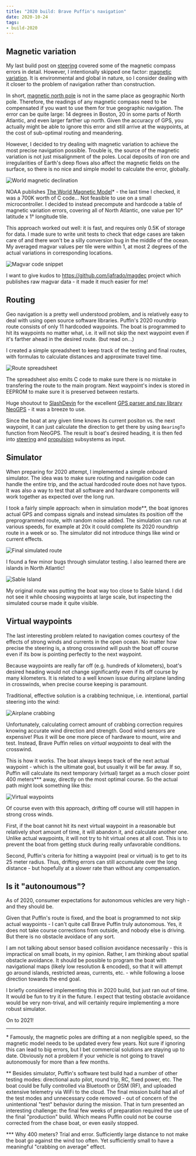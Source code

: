 ```yaml
---
title: "2020 build: Brave Puffin's navigation"
date: 2020-10-24
tags:
- build-2020
---
```


<!--more-->

## Magnetic variation

My last build post on [steering](/posts/steering) covered some of the magnetic compass errors in detail. However, I intentionally skipped one factor: [magnetic variation](https://en.wikipedia.org/wiki/Magnetic_declination). It is environmental and global in nature, so I consider dealing with it closer to the problem of navigation rather than construction.

In short, [magnetic north pole](https://en.wikipedia.org/wiki/North_Magnetic_Pole) is not in the same place as geographic North pole. Therefore, the readings of any magnetic compass need to be compensated if you want to use them for true geographic navigation. The error can be quite large: 14 degrees in Boston, 20 in some parts of North Atlantic, and even larger farther up north. Given the accuracy of GPS, you actually might be able to ignore this error and still arrive at the waypoints, at the cost of sub-optimal routing and meandering.

However, I decided to try dealing with magnetic variation to achieve the most precise navigation possible. Trouble is, the source of the magnetic variation is not just misalignment of the poles. Local deposits of iron ore and irregularities of Earth's deep flows also affect the magnetic fields on the surface, so there is no nice and simple model to calculate the error, globally. 

![World magnetic declination](/img/world-magnetic-declination.jpg#medium)

NOAA publishes [The World Magnetic Model](https://www.ngdc.noaa.gov/geomag/WMM/)* - the last time I checked, it was a 700K worth of C code... Not feasible to use on a small microcontroller. I decided to instead precompute and hardcode a table of magnetic variation errors, covering all of North Atlantic, one value per 10° latitude x 1° longitude tile.

This approach worked out well: it is fast, and requires only 0.5K of storage for data. I made sure to write unit tests to check that edge cases are taken care of and there won't be a silly conversion bug in the middle of the ocean. My averaged magvar values per tile were within 1, at most 2 degrees of the actual variations in corresponding locations.

![Magvar code snippet](/img/magvar-code-snippet.jpg#medium)

I want to give kudos to https://github.com/jafrado/magdec project which publishes raw magvar data - it made it much easier for me!

## Routing

Geo navigation is a pretty well understood problem, and is relatively easy to deal with using open source software libraries. Puffin's 2020 roundtrip route consists of only 11 hardcoded waypoints. The boat is programmed to hit its waypoints no matter what, i.e. it will not skip the next waypoint even if it's farther ahead in the desired route. (but read on...)

I created a simple spreadsheet to keep track of the testing and final routes, with formulas to calculate distances and approximate travel time.

![Route spreadsheet](/img/route-spreadsheet.jpg#medium)

 The spreadsheet also emits C code to make sure there is no mistake in transfering the route to the main program. Next waypoint's index is stored in EEPROM to make sure it is preserved between restarts.
 
 Huge shoutout to [SlashDevin](https://github.com/SlashDevin) for the excellent [GPS parser and nav library NeoGPS](https://github.com/SlashDevin/NeoGPS) - it was a breeze to use.

Since the boat at any given time knows its current positon vs. the next waypoint, it can just calculate the direction to get there by using `BearingTo` function from NeoGPS. The result is boat's desired heading, it is then fed into [steering](/posts/steering) and [propulsion](/posts/propulsion) subsystems as input.

## Simulator

When preparing for 2020 attempt, I implemented a simple onboard simulator. The idea was to make sure routing and navigation code can handle the entire trip, and the actual hardcoded route does not have typos. It was also a way to test that all software and hardware components will work together as expected over the long run.

I took a fairly simple approach: when in simulation mode**, the boat ignores actual GPS and compass signals and instead simulates its position off the preprogrammed route, with random noise added. The simulation can run at various speeds, for example at 20x it could complete its 2020 roundtrip route in a week or so. The simulator did not introduce things like wind or current effects.

![Final simulated route](/img/simulated-route.jpg)

I found a few minor bugs through simulator testing. I also learned there are islands in North Atlantic!

![Sable Island](/img/sable-island.jpg#small)

My original route was putting the boat way too close to Sable Island. I did not see it while choosing waypoints at large scale, but inspecting the simulated course made it quite visible.

## Virtual waypoints

The last interesting problem related to navigation comes courtesy of the effects of strong winds and currents in the open ocean. No matter how precise the steering is, a strong crosswind will push the boat off course even if its bow is pointing perfectly to the next waypoint.

Because waypoints are really far off (e.g. hundreds of kilometers), boat's desired heading would not change significantly even if its off course by many kilometers. It is related to a well known issue during airplane landing in crosswinds, when precise course keeping is paramount.

Traditional, effective solution is a crabbing technique, i.e. intentional, partial steering into the wind:

![Airplane crabbing](/img/airplane-crabbing.jpg#medium)

Unfortunately, calculating correct amount of crabbing correction requires knowing accurate wind direction and strength. Good wind sensors are expensive! Plus it will be one more piece of hardware to mount, wire and test. Instead, Brave Puffin relies on *virtual waypoints* to deal with the crosswind.

This is how it works. The boat always keeps track of the next actual waypoint - which is the ultimate goal, but usually it will be far away. If so, Puffin will calculate its next temporary (virtual) target as a much closer point 400 meters*** away, directly on the most optimal course. So the actual path might look something like this:

![Virtual waypoints](/img/virtual-waypoints.jpg#medium)

Of course even with this approach, drifting off course will still happen in strong cross winds.

First, if the boat cannot hit its next virtual waypoint in a reasonable but relatively short amount of time, it will abandon it, and calculate another one. Unlike actual waypoints, it will not try to hit virtual ones at all cost. This is to prevent the boat from getting stuck during really unfavorable conditions.

Second, Puffin's criteria for hitting a waypoint (real or virtual) is to get to its 25 meter radius. Thus, drifting errors can still accumulate over the long distance - but hopefully at a slower rate than without any compensation.

## Is it "autonoumous"?

As of 2020, consumer expectations for autonomous vehicles are very high - and they should be.

Given that Puffin's route is fixed, and the boat is programmed to not skip actual waypoints - I can't quite call Brave Puffin truly autonomous. Yes, it does not take course corrections from outside, and nobody else is driving. But there is no obstacle avoidace of any sort.

I am not talking about sensor based collision avoidance necessarily - this is impractical on small boats, in my opinion. Rather, I am thinking about spatial obstacle avoidance. It should be possible to program the boat with navigational maps (likely low resolution & encoded), so that it will attempt go around islands, restricted areas, currents, etc. - while following a loose direction towards the end goal.

I briefly considered implementing this in 2020 build, but just ran out of time. It would be fun to try it in the future. I expect that testing obstacle avoidance would be very non-trival, and will certainly require implementing a more robust simulator.

On to 2021!

---

\* Famously, the magnetic poles are drifting at a non negligible speed, so the magnetic model needs to be updated every few years. Not sure if ignoring this can lead to big errors, but I bet commercial solutions are staying up to date. Obviously not a problem if your vehicle is not going to travel autonomously for more than a few months.

\** Besides simulator, Puffin's software test build had a number of other testing modes: directional auto pilot, round trip, RC, fixed power, etc. The boat could be fully controlled via Bluetooth or DSM (RF), and uploaded extensive telemetry via WiFi to the cloud. The final mission build had all of the test modes and unnecessary code removed - out of concern of the unintentional "test" behavior during the mission. That in turn presented an interesting challenge: the final few weeks of preparation required the use of the final "production" build. Which means Puffin could not be course corrected from the chase boat, or even easily stopped.

\*** Why 400 meters? Trial and error. Sufficiently large distance to not make the boat go against the wind too often. Yet sufficiently small to have a meaningful "crabbing on average" effect.
